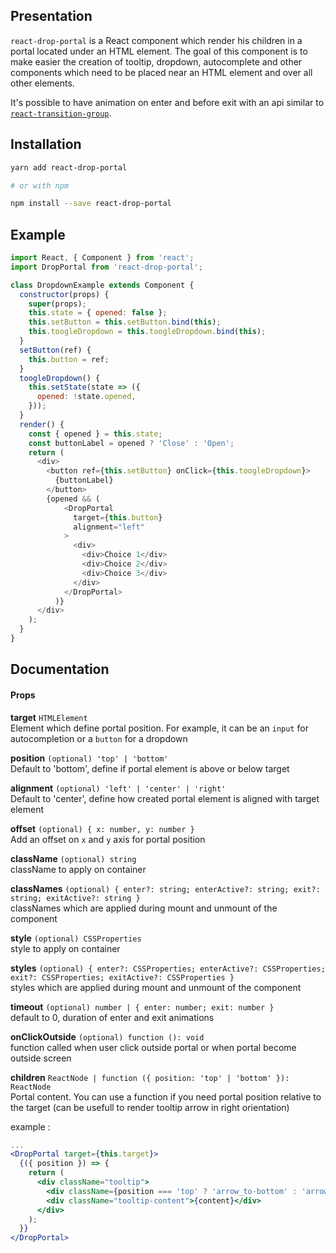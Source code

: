 ## Presentation

`react-drop-portal` is a React component which render his children in a portal located under an HTML element.
The goal of this component is to make easier the creation of tooltip, dropdown, autocomplete and other components which need to be placed near an HTML element and over all other elements.

It's possible to have animation on enter and before exit with an api similar to [`react-transition-group`](https://github.com/reactjs/react-transition-group).

## Installation

```sh
yarn add react-drop-portal

# or with npm

npm install --save react-drop-portal
```

## Example

```javascript
import React, { Component } from 'react';
import DropPortal from 'react-drop-portal';

class DropdownExample extends Component {
  constructor(props) {
    super(props);
    this.state = { opened: false };
    this.setButton = this.setButton.bind(this);
    this.toogleDropdown = this.toogleDropdown.bind(this);
  }
  setButton(ref) {
    this.button = ref;
  }
  toogleDropdown() {
    this.setState(state => ({
      opened: !state.opened,
    }));
  }
  render() {
    const { opened } = this.state;
    const buttonLabel = opened ? 'Close' : 'Open';
    return (
      <div>
        <button ref={this.setButton} onClick={this.toogleDropdown}>
          {buttonLabel}
        </button>
        {opened && (
            <DropPortal
              target={this.button}
              alignment="left"
            >
              <div>
                <div>Choice 1</div>
                <div>Choice 2</div>
                <div>Choice 3</div>
              </div>
            </DropPortal>
          )}
      </div>
    );
  }
}
```

## Documentation

#### Props

**target** `HTMLElement`  
Element which define portal position. For example, it can be an `input` for autocompletion or a `button` for a dropdown

**position** `(optional) 'top' | 'bottom'`  
Default to 'bottom', define if portal element is above or below target

**alignment** `(optional) 'left' | 'center' | 'right'`  
Default to 'center', define how created portal element is aligned with target element

**offset** `(optional) { x: number, y: number }`  
Add an offset on `x` and `y` axis for portal position

**className** `(optional) string`  
className to apply on container

**classNames** `(optional) { enter?: string; enterActive?: string; exit?: string; exitActive?: string }`  
classNames which are applied during mount and unmount of the component

**style** `(optional) CSSProperties`  
style to apply on container

**styles** `(optional) { enter?: CSSProperties; enterActive?: CSSProperties; exit?: CSSProperties; exitActive?: CSSProperties }`  
styles which are applied during mount and unmount of the component

**timeout** `(optional) number | { enter: number; exit: number }`  
default to 0, duration of enter and exit animations

**onClickOutside** `(optional) function (): void`  
function called when user click outside portal or when portal become outside screen

**children** `ReactNode | function ({ position: 'top' | 'bottom' }): ReactNode`  
Portal content. You can use a function if you need portal position relative to the target (can be usefull to render tooltip arrow in right orientation)

example :
```jsx
...
<DropPortal target={this.target}>
  {({ position }) => {
    return (
      <div className="tooltip">
        <div className={position === 'top' ? 'arrow_to-bottom' : 'arrow_to-top'} />
        <div className="tooltip-content">{content}</div>
      </div>
    );
  }}
</DropPortal>
```
